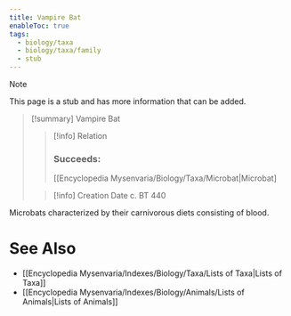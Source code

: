 ```yaml
---
title: Vampire Bat
enableToc: true
tags:
  - biology/taxa
  - biology/taxa/family
  - stub
---
```


> [!note]
> This page is a stub and has more information that can be added.

> [!summary] Vampire Bat
> > [!info] Relation
> > ### Succeeds:
> > [[Encyclopedia Mysenvaria/Biology/Taxa/Microbat|Microbat]
>
> > [!info] Creation Date
> > c. BT 440

Microbats characterized by their carnivorous diets consisting of blood.

# See Also
- [[Encyclopedia Mysenvaria/Indexes/Biology/Taxa/Lists of Taxa|Lists of Taxa]]
- [[Encyclopedia Mysenvaria/Indexes/Biology/Animals/Lists of Animals|Lists of Animals]]
